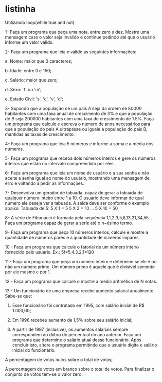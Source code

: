 # listinha
Utilizando loop(while true and not)



1- Faça um programa que peça uma nota, entre zero e dez. Mostre uma mensagem
caso o valor seja inválido e continue pedindo até que o usuário informe um valor
válido.

2- Faça um programa que leia e valide as seguintes informações:

a. Nome: maior que 3 caracteres;

b. Idade: entre 0 e 150;

c. Salário: maior que zero;

d. Sexo: 'f' ou 'm';

e. Estado Civil: 's', 'c', 'v', 'd';

3- Supondo que a população de um país A seja da ordem de 80000 habitantes com
uma taxa anual de crescimento de 3% e que a população de B seja 200000
habitantes com uma taxa de crescimento de 1.5%. Faça um programa que calcule e
escreva o número de anos necessários para que a população do país A ultrapasse
ou iguale a população do país B, mantidas as taxas de crescimento.

4- Faça um programa que leia 5 números e informe a soma e a média dos números.

5- Faça um programa que receba dois números inteiros e gere os números inteiros
que estão no intervalo compreendido por eles.

6- Faça um programa que leia um nome de usuário e a sua senha e não aceite a
senha igual ao nome do usuário, mostrando uma mensagem de erro e voltando a
pedir as informações.

7- Desenvolva um gerador de tabuada, capaz de gerar a tabuada de qualquer número
inteiro entre 1 a 10. O usuário deve informar de qual numero ele deseja ver a
tabuada. A saída deve ser conforme o exemplo abaixo:
Tabuada de 5:
5 X 1 = 5
5 X 2 = 10
...
5 X 10 = 50

8- A série de Fibonacci é formada pela sequência 1,1,2,3,5,8,13,21,34,55,... Faça um
programa capaz de gerar a série até o n−ésimo termo.

9- Faça um programa que peça 10 números inteiros, calcule e mostre a quantidade de
números pares e a quantidade de números ímpares.

10 - Faça um programa que calcule o fatorial de um número inteiro fornecido pelo
usuário. Ex.: 5!=5.4.3.2.1=120

11 - Faça um programa que peça um número inteiro e determine se ele é ou não um
número primo. Um número primo é aquele que é divisível somente por ele mesmo e por
1.

12 - Faça um programa que calcule o mostre a média aritmética de N notas.

13 - Um funcionário de uma empresa recebe aumento salarial anualmente: Sabe-se
que:

1. Esse funcionário foi contratado em 1995, com salário inicial de R$ 1.000,00;

2. Em 1996 recebeu aumento de 1,5% sobre seu salário inicial;

3. A partir de 1997 (inclusive), os aumentos salariais sempre correspondem ao
dobro do percentual do ano anterior. Faça um programa que determine o
salário atual desse funcionário. Após concluir isto, altere o programa
permitindo que o usuário digite o salário inicial do funcionário.




A percentagem de votos nulos sobre o total de votos;

A percentagem de votos em branco sobre o total de votos. Para finalizar o
conjunto de votos tem-se o valor zero.
